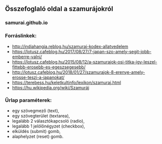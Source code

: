 ## Összefoglaló oldal a szamurájokról
###  samurai.github.io

### Forráslinkek:
- http://indiahangja.reblog.hu/szamuraj-kodex-allatvedelem
- https://lotusz.cafeblog.hu/2017/08/27/7-japan-szo-amely-segit-jobb-emberre-valni/
- https://lotusz.cafeblog.hu/2015/08/12/a-szamurajok-osi-titka-igy-leszel-fittebb-erosebb-es-egeszsegesebb/
- http://lotusz.cafeblog.hu/2018/01/27/szamurajok-8-erenye-amely-erosse-teszi-a-japanokat/
- https://terebess.hu/keletkultinfo/lexikon/szamuraj.html
- https://hu.wikipedia.org/wiki/Szamuráj

### Űrlap paraméterek:
- egy szövegmező (text),
- egy szövegterület (textarea),
- legalább 2 választókapcsoló (radio),
- legalább 1 jelölőnégyzet (checkbox),
- elküldés (submit) gomb,
- alaphelyzet (reset) gomb.

